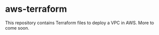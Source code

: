 # aws-terraform
This repository contains Terraform files to deploy a VPC in AWS. More to come soon.
